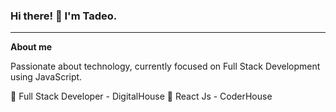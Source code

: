 
### Hi there! 👋 I'm Tadeo.

---

**About me**

Passionate about technology, currently focused on Full Stack Development using JavaScript.

📕 Full Stack Developer - DigitalHouse
📗 React Js - CoderHouse 
